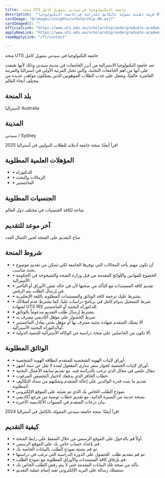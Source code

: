 ```yaml
---
title:  منحة UTS جامعة التكنولوجيا في سيدني بتمويل كامل 
description:  "فرصة ذهبية ممولة بالكامل للدراسة في جامعة التكنولوجيا UTS في سيدني في أستراليا بتمويل كامل" 
cardImage: "@/images/insights/scholarship_80.avif" 
cardImageAlt: "" 
officialLink: "https://www.uts.edu.au/scholarship/undergraduate-academic-excellence-international-scholarship" 
applyNowLink: "https://www.uts.edu.au/scholarship/undergraduate-academic-excellence-international-scholarship" 
teamApplyLink: "/fr/contact"

---
```


منحة UTS جامعة التكنولوجيا في سيدني بتمويل كامل

تعد جامعة التكنولوجيا الاسترالية من أبرز الجامعات في مدينة سيدني وذلك لأنها صُنفت على أنها من أهم الجامعات البحثية، والتي تحتل المرتبة الأولى في أستراليا والمرتبة العاشرة عالميًا، وتعمل على جذب الطلاب الموهوبين الذين يمتلكون مواهب عديدة من مختلف أنحاء العالم.

## بلد المنحة

أستراليا/ Australia

## المدينة

سيدني / Sydney

اقرأ أيضًا: منحة جامعة أديلايد للطلاب الدوليين في أستراليا 2025

## المؤهلات العلمية المطلوبة

- • الدكتوراه
- • الزمالات والبحث
- • الماجستير

## الجنسيات المطلوبة

متاحة لكافة الجنسيات في مختلف دول العالم

## آخر موعد للتقديم

متاح التقديم على المنحة لحين اكتمال العدد

## شروط المنحة

- • أن تكون مهتم بأحد المجالات التي توفرها الجامعة لكي تتمكن من تقديم موضوع بحث مناسب.
- • الخضوع للقوانين واللوائح المقدمة من قبل وزارة الصحة والشيخوخة في الحكومة الأسترالية.
- • تقديم كافة المستندات مع التأكد من صحتها لأن في حالة نقص الأوراق أو التأخير في إرسال الطلب يتم الرفض.
- • يشترط عليك ترجمة كافة الوثائق والمستندات المطلوبة باللغة الإنجليزية.
- • شرط التسجيل بدوام كامل في برنامج دراسات عليا، كما يشترط عدم امتلاكك لشهادة UTS IRS للدكتوراه البحثية أو الماجستير.
- • يشترط إرسال طلب التقديم مدعوماً بالوثائق.
- • شرط الحصول على مؤهل أكاديمي معترف به.
- • ألا يمتلك المتقدم شهادة بحثية معترف بها أو مؤهل بحثي يعادل الماجستير أوالدكتوراه البحثية الأسترالية.
- • ألا تكون من الحاصلين على منحة دراسية من الوكالة الأسترالية للتنمية الدولية.

## الوثائق المطلوبة

- • أوراق لإثبات الهوية الشخصية للمتقدم كبطاقة الهوية الشخصية.
- • أوراق لإثبات الجنسية كجواز سفر ساري المفعول لمدة لا تقل عن ستة أشهر.
- • مقال علمي في مجال الذي ترغب بالدراسة فيه، مع تقديم سابقة الأعمال البحثية.
- • خطاب الحافز الذي يدفعك لاختيار التخصص المرغوب.
- • تقديم ما يثبت قدرة الوالدين على إعالة المتقدم وتمكنهم من سداد التكاليف المطلوبة.
- • نموذج الطلب الخاص بك الذي تم تعبئته على الموقع الإلكتروني.
- • نسخة حديثة من السيرة الذاتية، مع تقديم خطاب توصية من مرجع أكاديمي.
- • بيان درجات المتقدم في السنوات الأكاديمية الأخيرة.

اقرأ أيضًا: منحة جامعة سيدني الممولة بالكامل في أستراليا 2024

## كيفية التقديم

- • أولاً قم بالدخول على الموقع الرسمي من خلال الضغط على رابط المنحة.
- • قم بإعداد حساب خاص بك على الموقع الرسمي.
- • ثم قم بتعبئة نموذج الطلب بالبيانات الخاصة بك.
- • ثم قم بتقديم طلب  للحصول على الدورة الدراسية التي ترغب في دراستها.
- • قم بإرفاق كافة المستندات والأوراق المطلوبة مع نموذج الطلب.
- • تأكد من صحة تلك البيانات المقدمة حتى لا يتم رفض الطلب الخاص بك.
- • ستصلك رسالة على البريد الإلكتروني تفيد إتمام عملية التقديم.

